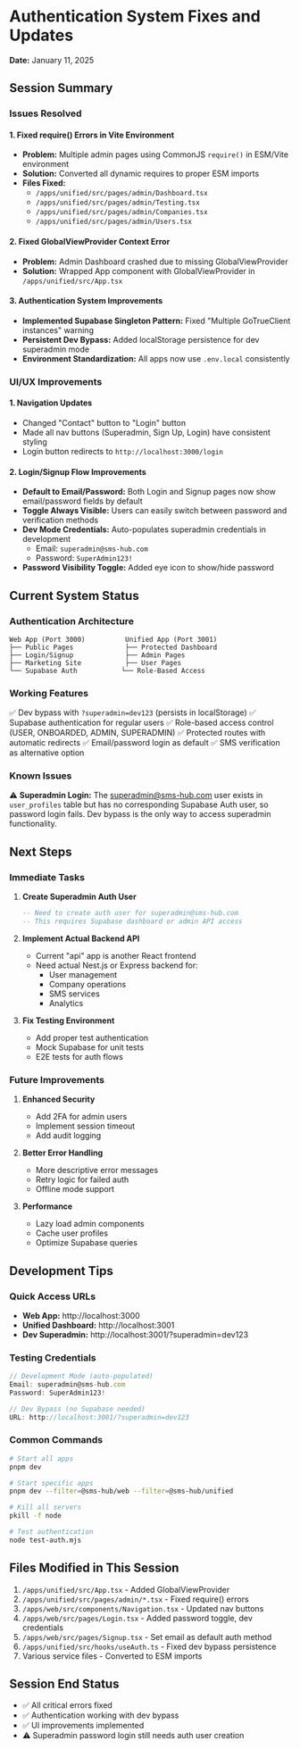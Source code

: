 # Authentication System Fixes and Updates
**Date:** January 11, 2025

## Session Summary

### Issues Resolved

#### 1. **Fixed require() Errors in Vite Environment**
- **Problem:** Multiple admin pages using CommonJS `require()` in ESM/Vite environment
- **Solution:** Converted all dynamic requires to proper ESM imports
- **Files Fixed:**
  - `/apps/unified/src/pages/admin/Dashboard.tsx`
  - `/apps/unified/src/pages/admin/Testing.tsx`
  - `/apps/unified/src/pages/admin/Companies.tsx`
  - `/apps/unified/src/pages/admin/Users.tsx`

#### 2. **Fixed GlobalViewProvider Context Error**
- **Problem:** Admin Dashboard crashed due to missing GlobalViewProvider
- **Solution:** Wrapped App component with GlobalViewProvider in `/apps/unified/src/App.tsx`

#### 3. **Authentication System Improvements**
- **Implemented Supabase Singleton Pattern:** Fixed "Multiple GoTrueClient instances" warning
- **Persistent Dev Bypass:** Added localStorage persistence for dev superadmin mode
- **Environment Standardization:** All apps now use `.env.local` consistently

### UI/UX Improvements

#### 1. **Navigation Updates**
- Changed "Contact" button to "Login" button
- Made all nav buttons (Superadmin, Sign Up, Login) have consistent styling
- Login button redirects to `http://localhost:3000/login`

#### 2. **Login/Signup Flow Improvements**
- **Default to Email/Password:** Both Login and Signup pages now show email/password fields by default
- **Toggle Always Visible:** Users can easily switch between password and verification methods
- **Dev Mode Credentials:** Auto-populates superadmin credentials in development
  - Email: `superadmin@sms-hub.com`
  - Password: `SuperAdmin123!`
- **Password Visibility Toggle:** Added eye icon to show/hide password

## Current System Status

### Authentication Architecture
```
Web App (Port 3000)          Unified App (Port 3001)
├── Public Pages             ├── Protected Dashboard
├── Login/Signup             ├── Admin Pages
├── Marketing Site           ├── User Pages
└── Supabase Auth           └── Role-Based Access
```

### Working Features
✅ Dev bypass with `?superadmin=dev123` (persists in localStorage)
✅ Supabase authentication for regular users
✅ Role-based access control (USER, ONBOARDED, ADMIN, SUPERADMIN)
✅ Protected routes with automatic redirects
✅ Email/password login as default
✅ SMS verification as alternative option

### Known Issues
⚠️ **Superadmin Login:** The superadmin@sms-hub.com user exists in `user_profiles` table but has no corresponding Supabase Auth user, so password login fails. Dev bypass is the only way to access superadmin functionality.

## Next Steps

### Immediate Tasks
1. **Create Superadmin Auth User**
   ```sql
   -- Need to create auth user for superadmin@sms-hub.com
   -- This requires Supabase dashboard or admin API access
   ```

2. **Implement Actual Backend API**
   - Current "api" app is another React frontend
   - Need actual Nest.js or Express backend for:
     - User management
     - Company operations
     - SMS services
     - Analytics

3. **Fix Testing Environment**
   - Add proper test authentication
   - Mock Supabase for unit tests
   - E2E tests for auth flows

### Future Improvements
1. **Enhanced Security**
   - Add 2FA for admin users
   - Implement session timeout
   - Add audit logging

2. **Better Error Handling**
   - More descriptive error messages
   - Retry logic for failed auth
   - Offline mode support

3. **Performance**
   - Lazy load admin components
   - Cache user profiles
   - Optimize Supabase queries

## Development Tips

### Quick Access URLs
- **Web App:** http://localhost:3000
- **Unified Dashboard:** http://localhost:3001
- **Dev Superadmin:** http://localhost:3001/?superadmin=dev123

### Testing Credentials
```javascript
// Development Mode (auto-populated)
Email: superadmin@sms-hub.com
Password: SuperAdmin123!

// Dev Bypass (no Supabase needed)
URL: http://localhost:3001/?superadmin=dev123
```

### Common Commands
```bash
# Start all apps
pnpm dev

# Start specific apps
pnpm dev --filter=@sms-hub/web --filter=@sms-hub/unified

# Kill all servers
pkill -f node

# Test authentication
node test-auth.mjs
```

## Files Modified in This Session
1. `/apps/unified/src/App.tsx` - Added GlobalViewProvider
2. `/apps/unified/src/pages/admin/*.tsx` - Fixed require() errors
3. `/apps/web/src/components/Navigation.tsx` - Updated nav buttons
4. `/apps/web/src/pages/Login.tsx` - Added password toggle, dev credentials
5. `/apps/web/src/pages/Signup.tsx` - Set email as default auth method
6. `/apps/unified/src/hooks/useAuth.ts` - Fixed dev bypass persistence
7. Various service files - Converted to ESM imports

## Session End Status
- ✅ All critical errors fixed
- ✅ Authentication working with dev bypass
- ✅ UI improvements implemented
- ⚠️ Superadmin password login still needs auth user creation